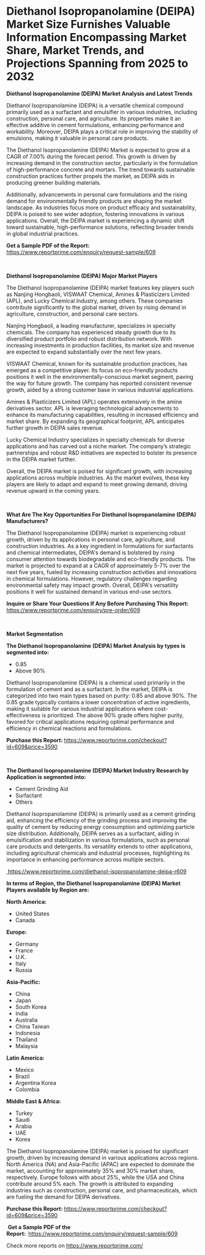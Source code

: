 <p><h1>Diethanol Isopropanolamine (DEIPA) Market Size Furnishes Valuable Information Encompassing Market Share, Market Trends, and Projections Spanning from 2025 to 2032</h1></p><p><strong>Diethanol Isopropanolamine (DEIPA) Market Analysis and Latest Trends</strong></p>
<p><p>Diethanol Isopropanolamine (DEIPA) is a versatile chemical compound primarily used as a surfactant and emulsifier in various industries, including construction, personal care, and agriculture. Its properties make it an effective additive in cement formulations, enhancing performance and workability. Moreover, DEIPA plays a critical role in improving the stability of emulsions, making it valuable in personal care products.</p><p>The Diethanol Isopropanolamine (DEIPA) Market is expected to grow at a CAGR of 7.00% during the forecast period. This growth is driven by increasing demand in the construction sector, particularly in the formulation of high-performance concrete and mortars. The trend towards sustainable construction practices further propels the market, as DEIPA aids in producing greener building materials.</p><p>Additionally, advancements in personal care formulations and the rising demand for environmentally friendly products are shaping the market landscape. As industries focus more on product efficacy and sustainability, DEIPA is poised to see wider adoption, fostering innovations in various applications. Overall, the DEIPA market is experiencing a dynamic shift toward sustainable, high-performance solutions, reflecting broader trends in global industrial practices.</p></p>
<p><strong>Get a Sample PDF of the Report:&nbsp;</strong> <a href="https://www.reportprime.com/enquiry/request-sample/609?utm_campaign=2743&utm_medium=2&utm_source=Github&utm_content=ia&utm_term=18032025&utm_id=diethanol-isopropanolamine-deipa">https://www.reportprime.com/enquiry/request-sample/609</a></p>
<p>&nbsp;</p>
<p><strong>Diethanol Isopropanolamine (DEIPA) Major Market Players</strong></p>
<p><p>The Diethanol Isopropanolamine (DEIPA) market features key players such as Nanjing Hongbaoli, VISWAAT Chemical, Amines & Plasticizers Limited (APL), and Lucky Chemical Industry, among others. These companies contribute significantly to the global market, driven by rising demand in agriculture, construction, and personal care sectors.</p><p>Nanjing Hongbaoli, a leading manufacturer, specializes in specialty chemicals. The company has experienced steady growth due to its diversified product portfolio and robust distribution network. With increasing investments in production facilities, its market size and revenue are expected to expand substantially over the next few years.</p><p>VISWAAT Chemical, known for its sustainable production practices, has emerged as a competitive player. Its focus on eco-friendly products positions it well in the environmentally-conscious market segment, paving the way for future growth. The company has reported consistent revenue growth, aided by a strong customer base in various industrial applications.</p><p>Amines & Plasticizers Limited (APL) operates extensively in the amine derivatives sector. APL is leveraging technological advancements to enhance its manufacturing capabilities, resulting in increased efficiency and market share. By expanding its geographical footprint, APL anticipates further growth in DEIPA sales revenue.</p><p>Lucky Chemical Industry specializes in specialty chemicals for diverse applications and has carved out a niche market. The company’s strategic partnerships and robust R&D initiatives are expected to bolster its presence in the DEIPA market further.</p><p>Overall, the DEIPA market is poised for significant growth, with increasing applications across multiple industries. As the market evolves, these key players are likely to adapt and expand to meet growing demand, driving revenue upward in the coming years.</p></p>
<p>&nbsp;</p>
<p><strong>What Are The Key Opportunities For Diethanol Isopropanolamine (DEIPA) Manufacturers?</strong></p>
<p><p>The Diethanol Isopropanolamine (DEIPA) market is experiencing robust growth, driven by its applications in personal care, agriculture, and construction industries. As a key ingredient in formulations for surfactants and chemical intermediates, DEIPA's demand is bolstered by rising consumer attention towards biodegradable and eco-friendly products. The market is projected to expand at a CAGR of approximately 5-7% over the next five years, fueled by increasing construction activities and innovations in chemical formulations. However, regulatory challenges regarding environmental safety may impact growth. Overall, DEIPA's versatility positions it well for sustained demand in various end-use sectors.</p></p>
<p><strong>Inquire or Share Your Questions If Any Before Purchasing This Report:</strong> <a href="https://www.reportprime.com/enquiry/pre-order/609?utm_campaign=2743&utm_medium=2&utm_source=Github&utm_content=ia&utm_term=18032025&utm_id=diethanol-isopropanolamine-deipa">https://www.reportprime.com/enquiry/pre-order/609</a></p>
<p>&nbsp;</p>
<p><strong>Market Segmentation</strong></p>
<p><strong>The Diethanol Isopropanolamine (DEIPA) Market Analysis by types is segmented into:</strong></p>
<p><ul><li>0.85</li><li>Above 90%</li></ul></p>
<p><p>Diethanol Isopropanolamine (DEIPA) is a chemical used primarily in the formulation of cement and as a surfactant. In the market, DEIPA is categorized into two main types based on purity: 0.85 and above 90%. The 0.85 grade typically contains a lower concentration of active ingredients, making it suitable for various industrial applications where cost-effectiveness is prioritized. The above 90% grade offers higher purity, favored for critical applications requiring optimal performance and efficiency in chemical reactions and formulations.</p></p>
<p><strong>Purchase this Report:&nbsp;</strong><a href="https://www.reportprime.com/checkout?id=609&price=3590&utm_campaign=2743&utm_medium=2&utm_source=Github&utm_content=ia&utm_term=18032025&utm_id=diethanol-isopropanolamine-deipa">https://www.reportprime.com/checkout?id=609&price=3590</a></p>
<p>&nbsp;</p>
<p><strong>The Diethanol Isopropanolamine (DEIPA) Market Industry Research by Application is segmented into:</strong></p>
<p><ul><li>Cement Grinding Aid</li><li>Surfactant</li><li>Others</li></ul></p>
<p><p>Diethanol Isopropanolamine (DEIPA) is primarily used as a cement grinding aid, enhancing the efficiency of the grinding process and improving the quality of cement by reducing energy consumption and optimizing particle size distribution. Additionally, DEIPA serves as a surfactant, aiding in emulsification and stabilization in various formulations, such as personal care products and detergents. Its versatility extends to other applications, including agricultural chemicals and industrial processes, highlighting its importance in enhancing performance across multiple sectors.</p></p>
<p><a href="https://www.reportprime.com/diethanol-isopropanolamine-deipa-r609?utm_campaign=2743&utm_medium=2&utm_source=Github&utm_content=ia&utm_term=18032025&utm_id=diethanol-isopropanolamine-deipa">&nbsp;https://www.reportprime.com/diethanol-isopropanolamine-deipa-r609</a></p>
<p><strong>In terms of Region, the Diethanol Isopropanolamine (DEIPA) Market Players available by Region are:</strong></p>
<p>
    <p> <strong> North America: </strong>
        <ul>
            <li>United States</li>
            <li>Canada</li>
        </ul>
        </p> 
    <p> <strong> Europe: </strong>
        <ul>
            <li>Germany</li>
            <li>France</li>
            <li>U.K.</li>
            <li>Italy</li>
            <li>Russia</li>
        </ul>
        </p> 
    <p> <strong> Asia-Pacific: </strong>
        <ul>
            <li>China</li>
            <li>Japan</li>
            <li>South Korea</li>
            <li>India</li>
            <li>Australia</li>
            <li>China Taiwan</li>
            <li>Indonesia</li>
            <li>Thailand</li>
            <li>Malaysia</li>
        </ul>
        </p> 
    <p> <strong> Latin America: </strong>
        <ul>
            <li>Mexico</li>
            <li>Brazil</li>
            <li>Argentina Korea</li>
            <li>Colombia</li>
        </ul>
        </p> 
    <p> <strong> Middle East & Africa: </strong>
        <ul>
            <li>Turkey</li>
            <li>Saudi</li>
            <li>Arabia</li>
            <li>UAE</li>
            <li>Korea</li>
        </ul>
    </p>
    </p>
<p><p>The Diethanol Isopropanolamine (DEIPA) market is poised for significant growth, driven by increasing demand in various applications across regions. North America (NA) and Asia-Pacific (APAC) are expected to dominate the market, accounting for approximately 35% and 30% market share, respectively. Europe follows with about 25%, while the USA and China contribute around 5% each. The growth is attributed to expanding industries such as construction, personal care, and pharmaceuticals, which are fueling the demand for DEIPA derivatives.</p></p>
<p><strong>Purchase this Report: </strong><a href="https://www.reportprime.com/checkout?id=609&price=3590&utm_campaign=2743&utm_medium=2&utm_source=Github&utm_content=ia&utm_term=18032025&utm_id=diethanol-isopropanolamine-deipa">https://www.reportprime.com/checkout?id=609&price=3590</a></p>
<p>&nbsp;<strong>Get a Sample PDF of the Report:&nbsp;&nbsp;</strong><a href="https://www.reportprime.com/enquiry/request-sample/609?utm_campaign=2743&utm_medium=2&utm_source=Github&utm_content=ia&utm_term=18032025&utm_id=diethanol-isopropanolamine-deipa">https://www.reportprime.com/enquiry/request-sample/609</a></p>
<p><strong></strong></p>
<p>Check more reports on <a href="https://www.reportprime.com/?utm_campaign=2743&utm_medium=2&utm_source=Github&utm_content=ia&utm_term=18032025&utm_id=diethanol-isopropanolamine-deipa">https://www.reportprime.com/</a></p>